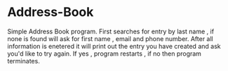 # Address-Book
Simple Address Book program.  First searches for entry by last name , if none is found will ask for first name , email and phone number.  After all information is enetered it will print out the entry you have created and ask you'd like to try again.  If yes , program restarts , if no then program terminates.
